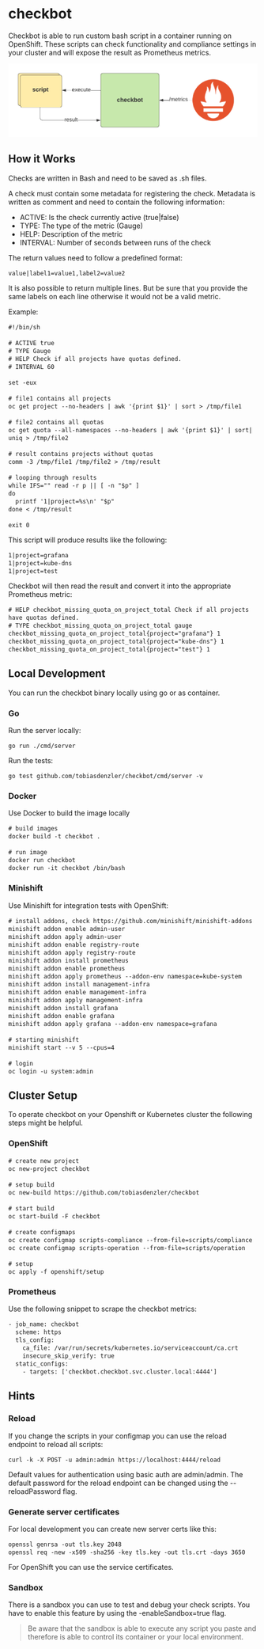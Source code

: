 # checkbot

Checkbot is able to run custom bash script in a container running on OpenShift. These scripts can check functionality and compliance settings in your cluster and will expose the result as Prometheus metrics.

![Checkbot Overview](checkbot_overview.png)

## How it Works

Checks are written in Bash and need to be saved as .sh files.

A check must contain some metadata for registering the check. Metadata is written as comment and need to contain the following information:

* ACTIVE: Is the check currently active (true|false)
* TYPE: The type of the metric (Gauge)
* HELP: Description of the metric
* INTERVAL: Number of seconds between runs of the check

The return values need to follow a predefined format:
```
value|label1=value1,label2=value2
```
It is also possible to return multiple lines. But be sure that you provide the same labels on each line otherwise it would not be a valid metric.

Example:

```
#!/bin/sh

# ACTIVE true
# TYPE Gauge
# HELP Check if all projects have quotas defined.
# INTERVAL 60

set -eux

# file1 contains all projects
oc get project --no-headers | awk '{print $1}' | sort > /tmp/file1

# file2 contains all quotas
oc get quota --all-namespaces --no-headers | awk '{print $1}' | sort| uniq > /tmp/file2

# result contains projects without quotas
comm -3 /tmp/file1 /tmp/file2 > /tmp/result

# looping through results
while IFS="" read -r p || [ -n "$p" ]
do
  printf '1|project=%s\n' "$p"
done < /tmp/result

exit 0
```

This script will produce results like the following:

```
1|project=grafana
1|project=kube-dns
1|project=test
```
Checkbot will then read the result and convert it into the appropriate Prometheus metric:

```
# HELP checkbot_missing_quota_on_project_total Check if all projects have quotas defined.
# TYPE checkbot_missing_quota_on_project_total gauge
checkbot_missing_quota_on_project_total{project="grafana"} 1
checkbot_missing_quota_on_project_total{project="kube-dns"} 1
checkbot_missing_quota_on_project_total{project="test"} 1
```

## Local Development

You can run the checkbot binary locally using go or as container.

### Go

Run the server locally:

```
go run ./cmd/server
```

Run the tests:

```
go test github.com/tobiasdenzler/checkbot/cmd/server -v
```

### Docker

Use Docker to build the image locally

```
# build images
docker build -t checkbot .

# run image
docker run checkbot
docker run -it checkbot /bin/bash
```


### Minishift

Use Minishift for integration tests with OpenShift:

```
# install addons, check https://github.com/minishift/minishift-addons
minishift addon enable admin-user
minishift addon apply admin-user
minishift addon enable registry-route
minishift addon apply registry-route
minishift addon install prometheus
minishift addon enable prometheus
minishift addon apply prometheus --addon-env namespace=kube-system
minishift addon install management-infra
minishift addon enable management-infra
minishift addon apply management-infra
minishift addon install grafana
minishift addon enable grafana
minishift addon apply grafana --addon-env namespace=grafana

# starting minishift
minishift start --v 5 --cpus=4

# login
oc login -u system:admin
```


## Cluster Setup

To operate checkbot on your Openshift or Kubernetes cluster the following steps might be helpful.

### OpenShift
```
# create new project
oc new-project checkbot

# setup build
oc new-build https://github.com/tobiasdenzler/checkbot

# start build
oc start-build -F checkbot

# create configmaps
oc create configmap scripts-compliance --from-file=scripts/compliance
oc create configmap scripts-operation --from-file=scripts/operation

# setup
oc apply -f openshift/setup

```

### Prometheus

Use the following snippet to scrape the checkbot metrics:
```
- job_name: checkbot
  scheme: https
  tls_config:
    ca_file: /var/run/secrets/kubernetes.io/serviceaccount/ca.crt
    insecure_skip_verify: true
  static_configs:
    - targets: ['checkbot.checkbot.svc.cluster.local:4444']
```

## Hints

### Reload

If you change the scripts in your configmap you can use the reload endpoint to reload all scripts:
```
curl -k -X POST -u admin:admin https://localhost:4444/reload
```
Default values for authentication using basic auth are admin/admin. The default password for the reload endpoint can be changed using the --reloadPassword flag.

### Generate server certificates

For local development you can create new server certs like this:
```
openssl genrsa -out tls.key 2048
openssl req -new -x509 -sha256 -key tls.key -out tls.crt -days 3650
```
For OpenShift you can use the service certificates.

### Sandbox

There is a sandbox you can use to test and debug your check scripts. You have to enable this feature by using the -enableSandbox=true flag.

> Be aware that the sandbox is able to execute any script you paste and therefore is able to control its container or your local environment.
